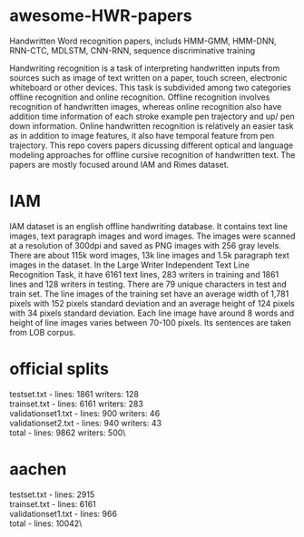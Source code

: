 # awesome-HWR-papers
Handwritten Word recognition papers, includs HMM-GMM, HMM-DNN, RNN-CTC, MDLSTM, CNN-RNN, sequence discriminative training

Handwriting recognition is a task of interpreting handwritten inputs from sources such as image of text written on a paper, touch screen, electronic whiteboard or other devices. This task is subdivided among two categories offline recognition and online recognition. Offline recognition involves recognition of handwritten images, whereas online recognition also have addition time information of each stroke example pen trajectory and up/ pen down information. Online handwritten recognition is relatively an easier task as in addition to image features, it also have temporal feature from pen trajectory. This repo covers papers dicussing different optical and language modeling approaches for offline cursive recognition of handwritten text. The papers are mostly focused around IAM and Rimes dataset.

# IAM

IAM dataset is an english offline handwriting database. It contains text line images, text paragraph images and word images.  The images were scanned at a resolution of 300dpi and saved as PNG images with 256 gray levels. There are about 115k word images, 13k line images and 1.5k paragraph text images in the dataset. In the Large Writer Independent Text Line Recognition Task, it have 6161 text lines, 283 writers in training and 1861 lines and 128 writers in testing. There are 79 unique characters in test and train set. The line images of the training set have an average width of 1,781 pixels with 152 pixels standard deviation and an average height of 124 pixels with 34 pixels standard deviation. Each line image have around 8 words and height of line images varies between 70-100 pixels. Its sentences are taken from LOB corpus. 
 
# official splits
testset.txt - lines: 1861 writers: 128\
trainset.txt - lines: 6161 writers: 283\
validationset1.txt - lines: 900 writers: 46\
validationset2.txt - lines: 940 writers: 43\
total - lines: 9862 writers: 500\

# aachen
testset.txt - lines: 2915\
trainset.txt - lines: 6161\
validationset1.txt - lines: 966\
total - lines: 10042\

